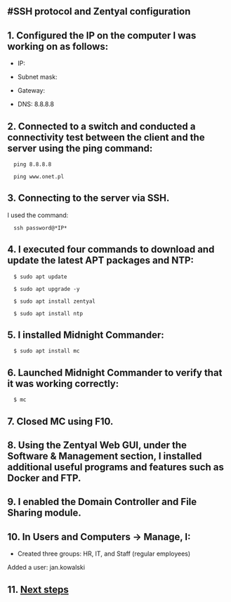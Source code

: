 #SSH protocol and Zentyal configuration
---

## 1. Configured the IP on the computer I was working on as follows:
  
*  IP: 
  
 * Subnet mask: 
  
 * Gateway: 
  
*  DNS: 8.8.8.8


## 2. Connected to a switch and conducted a connectivity test between the client and the server using the ping command:
```
  ping 8.8.8.8
```
```
  ping www.onet.pl
```

## 3. Connecting to the server via SSH.
I used the command:
```
  ssh password@*IP*
```

## 4. I executed four commands to download and update the latest APT packages and NTP:
```
  $ sudo apt update
  ```
```
  $ sudo apt upgrade -y
  ```
```
  $ sudo apt install zentyal
  ```
```
  $ sudo apt install ntp
```

## 5. I installed Midnight Commander:
```
  $ sudo apt install mc
  ```

## 6. Launched Midnight Commander to verify that it was working correctly:
```
  $ mc

```
## 7. Closed MC using F10.


## 8. Using the Zentyal Web GUI, under the Software & Management section, I installed additional useful programs and features such as Docker and FTP.


## 9. I enabled the Domain Controller and File Sharing module.


## 10. In Users and Computers → Manage, I:

*  Created three groups: HR, IT, and Staff (regular employees)
  
  Added a user: jan.kowalski


## 11. [Next steps](https://github.com/Jezuit/crypto_event_monitor)
